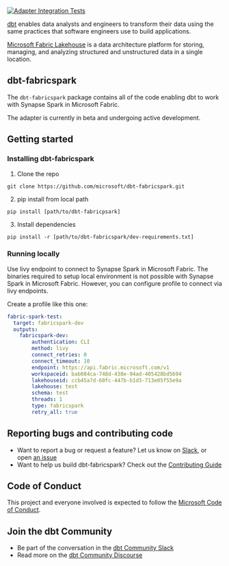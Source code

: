 <a href="https://github.com/microsoft/dbt-fabricspark/actions/workflows/integration.yml">
  <img src="https://github.com/microsoft/dbt-fabricspark/actions/workflows/integration.yml/badge.svg?branch=main&event=pull_request" alt="Adapter Integration Tests"/>
</a>
<br>

[dbt](https://www.getdbt.com/) enables data analysts and engineers to transform their data using the same practices that software engineers use to build applications.

[Microsoft Fabric Lakehouse](https://www.microsoft.com/en-us/microsoft-fabric) is a data architecture platform for storing, managing, and analyzing structured and unstructured data in a single location. 

## dbt-fabricspark

The `dbt-fabricspark` package contains all of the code enabling dbt to work with Synapse Spark in Microsoft Fabric.

The adapter is currently in beta and undergoing active development.

## Getting started

### Installing dbt-fabricspark
1. Clone the repo
```nofmt
git clone https://github.com/microsoft/dbt-fabricspark.git
```
2. pip install from local path
```nofmt
pip install [path/to/dbt-fabricpsark]
```
3. Install dependencies
```nofmt
pip install -r [path/to/dbt-fabricspark/dev-requirements.txt]
```

### Running locally
Use livy endpoint to connect to Synapse Spark in Microsoft Fabric. The binaries required to setup local environment is not possible with Synapse Spark in Microsoft Fabric. However, you can configure profile to connect via livy endpoints.

Create a profile like this one:

```yaml
fabric-spark-test:
  target: fabricspark-dev
  outputs:
    fabricspark-dev:
        authentication: CLI
        method: livy
        connect_retries: 0
        connect_timeout: 10
        endpoint: https://api.fabric.microsoft.com/v1
        workspaceid: bab084ca-748d-438e-94ad-405428bd5694
        lakehouseid: ccb45a7d-60fc-447b-b1d3-713e05f55e9a
        lakehouse: test
        schema: test
        threads: 1
        type: fabricspark
        retry_all: true
```

## Reporting bugs and contributing code

- Want to report a bug or request a feature? Let us know on [Slack](http://community.getdbt.com/), or open [an issue](https://github.com/microsoft/dbt-fabricspark/issues/new)
- Want to help us build dbt-fabricspark? Check out the [Contributing Guide](https://github.com/microsoft/dbt-fabricspark/blob/HEAD/CONTRIBUTING.md)

## Code of Conduct

This project and everyone involved is expected to follow the [Microsoft Code of Conduct](https://opensource.microsoft.com/codeofconduct/).

## Join the dbt Community

- Be part of the conversation in the [dbt Community Slack](http://community.getdbt.com/)
- Read more on the [dbt Community Discourse](https://discourse.getdbt.com)
